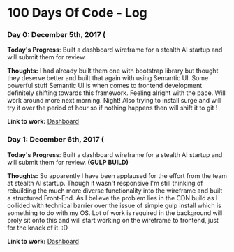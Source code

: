 # 100 Days Of Code - Log

### Day 0: December 5th, 2017 (

**Today's Progress**: Built a dashboard wireframe for a stealth AI startup and will submit them for review. 

**Thoughts:** I had already built them one with bootstrap library but thought they deserve better and built that again with using Semantic UI. Some powerful stuff Semantic UI is when comes to frontend development definitely shifting towards this framework. Feeling alright with the pace. Will work around more next morning. Night! Also trying to install surge and will try it over the period of hour so if nothing happens then will shift it to git !

**Link to work:** [Dashboard](https://impranay.github.io/test-dashboard/)

### Day 1: December 6th, 2017 (

**Today's Progress**: Built a dashboard wireframe for a stealth AI startup and will submit them for review. **(GULP BUILD)**

**Thoughts:** So apparently I have been applaused for the effort from the team at stealth AI startup. Though it wasn't responsive I'm still thinking of rebuilding the much more diverse functionality into the wireframe and built a structured Front-End. As I believe the problem lies in the CDN build as I collided with technical barrier over the issue of simple gulp install which is something to do with my OS. Lot of work is required in the background will proly sit onto this and will start working on the wireframe to frontend, just for the knack of it. :D 

**Link to work:** [Dashboard](https://impranay.github.io/test-dashboard/)
